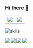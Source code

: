 ### Hi there 👋


<table>
  <tr>
    <td>
      <center>
        <img src="https://github-readme-stats.vercel.app/api?username=jingyuexing&show_icons=true&theme=solarized-light&count_private=true&hide_border=true">
      </center>
    </td>
    <td>
      <center>
        <img src="https://github-readme-stats.vercel.app/api/top-langs/?username=jingyuexing&hide=css,html&hide_border=true">   
      </center>
    </td>
  </tr>
</table>


![skills](https://skillicons.dev/icons?i=c,js,python,go,lua,css,haxe,html,java,md,ts,mongodb,nginx,mysql,postgres,react,vue,redis,selenium,solidity,nestjs,figma,wasm,git,github,androidstudio,raspberrypi,regex,ps)

<a href="https://github.com/jingyuexing/Ebook" style="margin-bottom:5px">
  <img align="left" src="https://github-readme-stats.vercel.app/api/pin/?username=jingyuexing&repo=Ebook" />
</a>
<a href="https://github.com/jingyuexing/MathLib" style="margin-bottom:5px">
  <img align="left" src="https://github-readme-stats.vercel.app/api/pin/?username=jingyuexing&repo=MathLib" />
</a>

<a href="https://github.com/jingyuexing/bilibiliAPI" style="margin-bottom:5px">
  <img align="left" src="https://github-readme-stats.vercel.app/api/pin/?username=jingyuexing&repo=bilibiliAPI" />
</a>
<a href="https://github.com/jingyuexing/Data_Struct" style="margin-bottom:5px">
  <img align="left" src="https://github-readme-stats.vercel.app/api/pin/?username=jingyuexing&repo=Data_Struct" />
</a>

